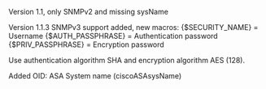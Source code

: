 Version 1.1, only SNMPv2 and missing sysName

Version 1.1.3
SNMPv3 support added, new macros:
{$SECURITY_NAME} = Username
{$AUTH_PASSPHRASE} = Authentication password 
{$PRIV_PASSPHRASE} = Encryption password

Use authentication algorithm SHA and encryption algorithm AES (128).

Added OID: ASA System name (ciscoASAsysName)
